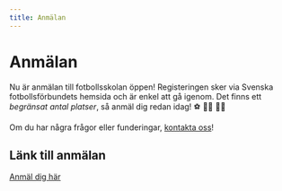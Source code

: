 ```yaml
---
title: Anmälan
---
```

# Anmälan 
Nu är anmälan till fotbollsskolan öppen!
Registeringen sker via Svenska fotbollsförbundets hemsida och är enkel att gå igenom. 
Det finns ett *begränsat antal platser*, så anmäl dig redan idag! :soccer: :running_woman: :running_man: 

Om du har några frågor eller funderingar, [kontakta oss](kontakt)!

## Länk till anmälan

[Anmäl dig här](https://start.landslagetsfotbollsskola.se/sv/show_club/8701-horreds-if-ifk-oxnevalla)

